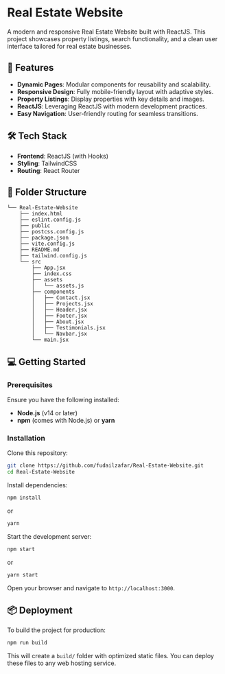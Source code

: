 # Real Estate Website

A modern and responsive Real Estate Website built with ReactJS. This project showcases property listings, search functionality, and a clean user interface tailored for real estate businesses.

## 🚀 Features

- **Dynamic Pages**: Modular components for reusability and scalability.
- **Responsive Design**: Fully mobile-friendly layout with adaptive styles.
- **Property Listings**: Display properties with key details and images.
- **ReactJS**: Leveraging ReactJS with modern development practices.
- **Easy Navigation**: User-friendly routing for seamless transitions.

## 🛠️ Tech Stack

- **Frontend**: ReactJS (with Hooks)
- **Styling**: TailwindCSS
- **Routing**: React Router

## 📂 Folder Structure
```
└── Real-Estate-Website
    ├── index.html
    ├── eslint.config.js
    ├── public
    ├── postcss.config.js
    ├── package.json
    ├── vite.config.js
    ├── README.md
    ├── tailwind.config.js
    └── src
        ├── App.jsx
        ├── index.css
        ├── assets
        │   └── assets.js
        ├── components
        │   ├── Contact.jsx
        │   ├── Projects.jsx
        │   ├── Header.jsx
        │   ├── Footer.jsx
        │   ├── About.jsx
        │   ├── Testimonials.jsx
        │   └── Navbar.jsx
        └── main.jsx
```

## 💻 Getting Started

### Prerequisites

Ensure you have the following installed:

- **Node.js** (v14 or later)
- **npm** (comes with Node.js) or **yarn**

### Installation

Clone this repository:

```bash
git clone https://github.com/fudailzafar/Real-Estate-Website.git
cd Real-Estate-Website
```

Install dependencies:

```bash
npm install
```

or

```bash
yarn
```

Start the development server:

```bash
npm start
```

or

```bash
yarn start
```

Open your browser and navigate to `http://localhost:3000`.

## 📦 Deployment

To build the project for production:

```bash
npm run build
```

This will create a `build/` folder with optimized static files. You can deploy these files to any web hosting service.
